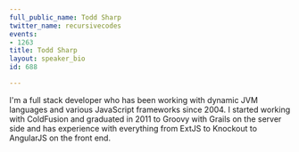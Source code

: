 ```yaml
---
full_public_name: Todd Sharp
twitter_name: recursivecodes
events:
- 1263
title: Todd Sharp
layout: speaker_bio
id: 688

---
```

I'm a full stack developer who has been working with dynamic JVM languages and various JavaScript frameworks since 2004.  I started working with ColdFusion and graduated in 2011 to Groovy with Grails on the server side and has experience with everything from ExtJS to Knockout to AngularJS on the front end.  